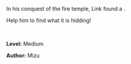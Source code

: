 In his conquest of the fire temple, Link found a .

Help him to find what it is hidding!

<br>

**Level:** Medium

**Author:** Mizu
